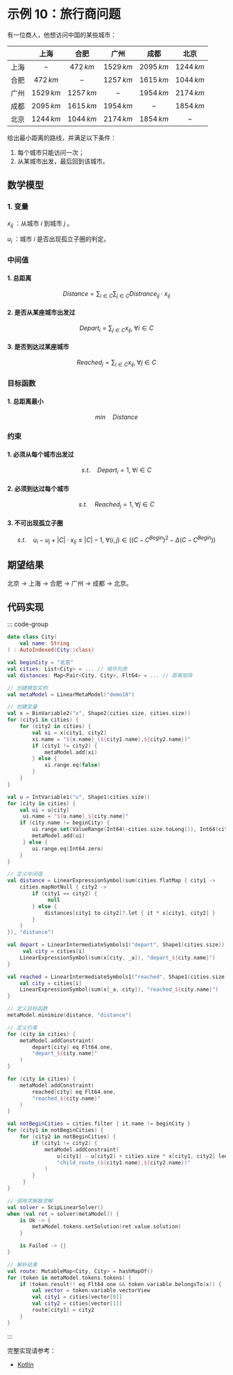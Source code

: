 # 示例 10：旅行商问题

有一位商人，他想访问中国的某些城市：

|       |    上海    |    合肥    |    广州    |    成都    |    北京    |
| :---: | :--------: | :--------: | :--------: | :--------: | :--------: |
| 上海  |    $-$     | $472\,km$  | $1529\,km$ | $2095\,km$ | $1244\,km$ |
| 合肥  | $472\,km$  |    $-$     | $1257\,km$ | $1615\,km$ | $1044\,km$ |
| 广州  | $1529\,km$ | $1257\,km$ |    $-$     | $1954\,km$ | $2174\,km$ |
| 成都  | $2095\,km$ | $1615\,km$ | $1954\,km$ |    $-$     | $1854\,km$ |
| 北京  | $1244\,km$ | $1044\,km$ | $2174\,km$ | $1854\,km$ |    $-$     |

给出最小距离的路线，并满足以下条件：

1. 每个城市只能访问一次；
2. 从某城市出发，最后回到该城市。

## 数学模型

### 1. 变量

$x_{ij}$ ：从城市 $i$ 到城市 $j$ 。

$u_{i}$ ：城市 $i$ 是否出现孤立子圈的判定。

### 中间值

#### 1. 总距离

$$
Distance = \sum_{i \in C}\sum_{j \in C} Distrance_{ij} \cdot x_{ij}
$$

#### 2. 是否从某座城市出发过

$$
Depart_{i} = \sum_{j \in C} x_{ij}, \; \forall i \in C
$$

#### 3. 是否到达过某座城市

$$
Reached_{j} = \sum_{i \in C} x_{ij}, \; \forall j \in C
$$

### 目标函数

#### 1. 总距离最小

$$
min \quad Distance
$$

### 约束

#### 1. 必须从每个城市出发过

$$
s.t. \quad Depart_{i} = 1, \; \forall i \in C
$$

#### 2. 必须到达过每个城市

$$
s.t. \quad Reached_{j} = 1, \; \forall j \in C
$$

#### 3. 不可出现孤立子圈

$$
s.t. \quad u_{i} - u_{j} + |C| \cdot x_{ij} \leq |C| - 1, \; \forall (i, \, j) \in ((C - C^{Begin})^{2} - \Delta (C - C^{Begin}))
$$

## 期望结果

北京 -> 上海 -> 合肥 -> 广州 -> 成都 -> 北京。

## 代码实现

::: code-group

```kotlin
data class City(
    val name: String
) : AutoIndexed(City::class)

val beginCity = "北京"
val cities: List<City> = ... // 城市列表
val distances: Map<Pair<City, City>, Flt64> = ... // 距离矩阵

// 创建模型实例
val metaModel = LinearMetaModel("demo10")

// 创建变量
val x = BinVariable2("x", Shape2(cities.size, cities.size))
for (city1 in cities) {
    for (city2 in cities) {
        val xi = x[city1, city2]
        xi.name = "${x.name}_(${city1.name},${city2.name})"
        if (city1 != city2) {
            metaModel.add(xi)
        } else {
            xi.range.eq(false)
        }
    }
}

val u = IntVariable1("u", Shape1(cities.size))
for (city in cities) {
    val ui = u[city]
     ui.name = "${u.name}_${city.name}"
    if (city.name != beginCity) {
        ui.range.set(ValueRange(Int64(-cities.size.toLong()), Int64(cities.size.toLong())).value!!)
        metaModel.add(ui)
     } else {
        ui.range.eq(Int64.zero)
    }
}

// 定义中间值
val distance = LinearExpressionSymbol(sum(cities.flatMap { city1 ->
    cities.mapNotNull { city2 ->
        if (city1 == city2) {
             null
        } else {
            distances[city1 to city2]?.let { it * x[city1, city2] }
        }
    }
}), "distance")

val depart = LinearIntermediateSymbols1("depart", Shape1(cities.size)) { i, _ ->
     val city = cities[i]
    LinearExpressionSymbol(sum(x[city, _a]), "depart_${city.name}")
}

val reached = LinearIntermediateSymbols1("reached", Shape1(cities.size)) { i, _ ->
    val city = cities[i]
    LinearExpressionSymbol(sum(x[_a, city]), "reached_${city.name}")
}

// 定义目标函数
metaModel.minimize(distance, "distance")

// 定义约束
for (city in cities) {
    metaModel.addConstraint(
        depart[city] eq Flt64.one,
        "depart_${city.name}"
    )
}

for (city in cities) {
    metaModel.addConstraint(
        reached[city] eq Flt64.one,
        "reached_${city.name}"
    )
}

val notBeginCities = cities.filter { it.name != beginCity }
for (city1 in notBeginCities) {
    for (city2 in notBeginCities) {
        if (city1 != city2) {
            metaModel.addConstraint(
                u[city1] - u[city2] + cities.size * x[city1, city2] leq cities.size - 1,
                "child_route_(${city1.name},${city2.name})"
            )
        }
     }
}

// 调用求解器求解
val solver = ScipLinearSolver()
when (val ret = solver(metaModel)) {
    is Ok -> {
        metaModel.tokens.setSolution(ret.value.solution)
    }

    is Failed -> {}
}

// 解析结果
val route: MutableMap<City, City> = hashMapOf()
for (token in metaModel.tokens.tokens) {
    if (token.result!! eq Flt64.one && token.variable.belongsTo(x)) {
        val vector = token.variable.vectorView
        val city1 = cities[vector[0]]
        val city2 = cities[vector[1]]
        route[city1] = city2
    }
}
```

:::

完整实现请参考：

- [Kotlin](https://github.com/fuookami/ospf/blob/main/examples/ospf-kotlin-example/src/main/fuookami/ospf/kotlin/example/core_demo/Demo10.kt)
